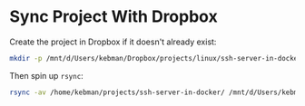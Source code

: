 # Sync Project With Dropbox

Create the project in Dropbox if it doesn't already exist:

```Bash
mkdir -p /mnt/d/Users/kebman/Dropbox/projects/linux/ssh-server-in-docker
```

Then spin up `rsync`:

```Bash
rsync -av /home/kebman/projects/ssh-server-in-docker/ /mnt/d/Users/kebman/Dropbox/projects/linux/ssh-server-in-docker/
```

